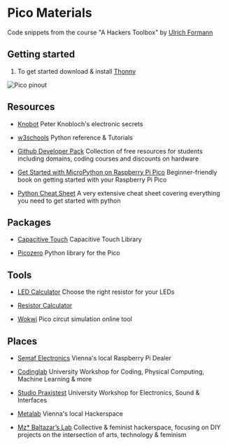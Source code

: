# Pico Materials

Code snippets from the course "A Hackers Toolbox" by [Ulrich Formann](https://ul.fo)


## Getting started

1. To get started download & install [Thonny](https://thonny.org/)

![Pico pinout](https://docs.micropython.org/en/latest/_images/pico_pinout.png)


## Resources

* [Knobot](http://knobot.net)
  Peter Knobloch's electronic secrets

* [w3schools](https://www.w3schools.com/python)
  Python reference & Tutorials

* [Github Developer Pack](https://education.github.com/pack)
  Collection of free resources for students including domains, coding courses and discounts on hardware

* [Get Started with MicroPython on Raspberry Pi Pico](https://hackspace.raspberrypi.com/books/micropython-pico)
  Beginner-friendly book on getting started with your Raspberry Pi Pico

* [Python Cheat Sheet](https://github.com/ehmatthes/pcc_3e/releases/download/v1.0.0/beginners_python_cheat_sheet_pcc.pdf)
  A very extensive cheat sheet covering everything you need to get started with python


## Packages

* [Capacitive Touch](https://github.com/AncientJames/jtouch)
  Capacitive Touch Library

* [Picozero](https://picozero.readthedocs.io)
  Python library for the Pico


## Tools

* [LED Calculator](https://ledcalculator.net/)
  Choose the right resistor for your LEDs

* [Resistor Calculator](https://www.calculator.net/resistor-calculator.html)

* [Wokwi](https://wokwi.com/)
  Pico circut simulation online tool


## Places

* [Semaf Electronics](https://electronics.semaf.at)
  Vienna's local Raspberry Pi Dealer

* [Codinglab](https://codinglab.uni-ak.ac.at)
  University Workshop for Coding, Physical Computing, Machine Learning & more

* [Studio Praxistest](https://praxistest.cc/)
  University Workshop for Electronics, Sound & Interfaces

* [Metalab](https://metalab.at/)
  Vienna's local Hackerspace

* [Mz* Baltazar’s Lab](https://www.mzbaltazarslaboratory.org/welcome/)
  Collective & feminist hackerspace, focusing on DIY projects on the intersection of arts, technology & feminism

